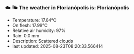 ### ☁️ 🌤️  The weather in Florianópolis is: Florianópolis

- Temperature: 17.64°C
- On flesh: 17.99°C
- Relative air humidity: 97%
- Rain: 0.0 mm
- Description: Scattered clouds
- last updated: 2025-08-23T08:20:33.566414
